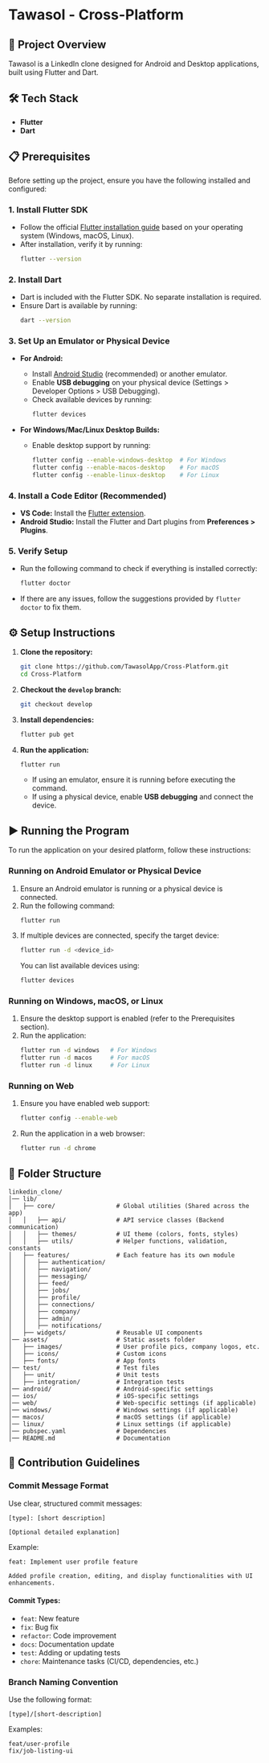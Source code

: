 # Tawasol - Cross-Platform

## 🚀 Project Overview
Tawasol is a LinkedIn clone designed for Android and Desktop applications, built using Flutter and Dart. 

## 🛠 Tech Stack
- **Flutter**
- **Dart**

## 📋 Prerequisites
Before setting up the project, ensure you have the following installed and configured:

### 1. Install Flutter SDK
- Follow the official [Flutter installation guide](https://flutter.dev/docs/get-started/install) based on your operating system (Windows, macOS, Linux).
- After installation, verify it by running:
  ```sh
  flutter --version
  ```

### 2. Install Dart
- Dart is included with the Flutter SDK. No separate installation is required.
- Ensure Dart is available by running:
  ```sh
  dart --version
  ```

### 3. Set Up an Emulator or Physical Device
- **For Android:**
  - Install [Android Studio](https://developer.android.com/studio) (recommended) or another emulator.
  - Enable **USB debugging** on your physical device (Settings > Developer Options > USB Debugging).
  - Check available devices by running:
    ```sh
    flutter devices
    ```

- **For Windows/Mac/Linux Desktop Builds:**
  - Enable desktop support by running:
    ```sh
    flutter config --enable-windows-desktop  # For Windows
    flutter config --enable-macos-desktop    # For macOS
    flutter config --enable-linux-desktop    # For Linux
    ```

### 4. Install a Code Editor (Recommended)
- **VS Code:** Install the [Flutter extension](https://marketplace.visualstudio.com/items?itemName=Dart-Code.flutter).
- **Android Studio:** Install the Flutter and Dart plugins from **Preferences > Plugins**.

### 5. Verify Setup
- Run the following command to check if everything is installed correctly:
  ```sh
  flutter doctor
  ```
- If there are any issues, follow the suggestions provided by `flutter doctor` to fix them.

## ⚙️ Setup Instructions
1. **Clone the repository:**
   ```sh
   git clone https://github.com/TawasolApp/Cross-Platform.git
   cd Cross-Platform
   ```

2. **Checkout the `develop` branch:**
   ```sh
   git checkout develop
   ```

3. **Install dependencies:**
   ```sh
   flutter pub get
   ```

4. **Run the application:**
   ```sh
   flutter run
   ```
   - If using an emulator, ensure it is running before executing the command.
   - If using a physical device, enable **USB debugging** and connect the device.

## ▶️ Running the Program
To run the application on your desired platform, follow these instructions:

### Running on Android Emulator or Physical Device
1. Ensure an Android emulator is running or a physical device is connected.
2. Run the following command:
   ```sh
   flutter run
   ```
3. If multiple devices are connected, specify the target device:
   ```sh
   flutter run -d <device_id>
   ```
   You can list available devices using:
   ```sh
   flutter devices
   ```

### Running on Windows, macOS, or Linux
1. Ensure the desktop support is enabled (refer to the Prerequisites section).
2. Run the application:
   ```sh
   flutter run -d windows   # For Windows
   flutter run -d macos     # For macOS
   flutter run -d linux     # For Linux
   ```

### Running on Web
1. Ensure you have enabled web support:
   ```sh
   flutter config --enable-web
   ```
2. Run the application in a web browser:
   ```sh
   flutter run -d chrome
   ```

## 📂 Folder Structure
```
linkedin_clone/
│── lib/
│   ├── core/                 # Global utilities (Shared across the app)
│   │   ├── api/              # API service classes (Backend communication)
│   │   ├── themes/           # UI theme (colors, fonts, styles)
│   │   ├── utils/            # Helper functions, validation, constants
│   ├── features/             # Each feature has its own module
│   │   ├── authentication/
│   │   ├── navigation/
│   │   ├── messaging/
│   │   ├── feed/
│   │   ├── jobs/
│   │   ├── profile/
│   │   ├── connections/
│   │   ├── company/
│   │   ├── admin/
│   │   ├── notifications/
│   ├── widgets/              # Reusable UI components
│── assets/                   # Static assets folder
│   ├── images/               # User profile pics, company logos, etc.
│   ├── icons/                # Custom icons
│   ├── fonts/                # App fonts
│── test/                     # Test files
│   ├── unit/                 # Unit tests
│   ├── integration/          # Integration tests
│── android/                  # Android-specific settings
│── ios/                      # iOS-specific settings
│── web/                      # Web-specific settings (if applicable)
│── windows/                  # Windows settings (if applicable)
│── macos/                    # macOS settings (if applicable)
│── linux/                    # Linux settings (if applicable)
│── pubspec.yaml              # Dependencies
│── README.md                 # Documentation
```

## 🤝 Contribution Guidelines
### Commit Message Format
Use clear, structured commit messages:
```
[type]: [short description]

[Optional detailed explanation]
```
Example:
```
feat: Implement user profile feature

Added profile creation, editing, and display functionalities with UI enhancements.
```

#### Commit Types:
- `feat`: New feature
- `fix`: Bug fix
- `refactor`: Code improvement
- `docs`: Documentation update
- `test`: Adding or updating tests
- `chore`: Maintenance tasks (CI/CD, dependencies, etc.)

### Branch Naming Convention
Use the following format:
```
[type]/[short-description]
```
Examples:
```
feat/user-profile
fix/job-listing-ui
```
